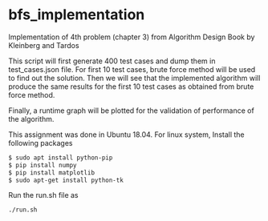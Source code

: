 # bfs_implementation
Implementation of 4th problem (chapter 3) from Algorithm Design Book by Kleinberg and Tardos


This script will first generate 400 test cases and dump them in test_cases.json file.
For first 10 test cases, brute force method will be used to find out the solution.
Then we will see that the implemented algorithm will produce the same results
for the first 10 test cases as obtained from brute force method.

Finally, a runtime graph will be plotted for the validation of performance of the algorithm.



This assignment was done in Ubuntu 18.04.
For linux system, Install the following packages

```bash
$ sudo apt install python-pip
$ pip install numpy
$ pip install matplotlib
$ sudo apt-get install python-tk
```
Run the run.sh file as
```bash
./run.sh
```



